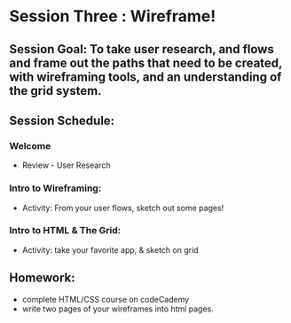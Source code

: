# Session Three : Wireframe!

## Session Goal: To take user research, and flows and frame out the paths that need to be created, with wireframing tools, and an understanding of the grid system.

## Session Schedule:
### Welcome
  - Review - User Research

### Intro to Wireframing:
  - Activity: From your user flows, sketch out some pages!

### Intro to HTML & The Grid:
  - Activity: take your favorite app, & sketch on grid

## Homework:
- complete HTML/CSS course on codeCademy
- write two pages of your wireframes into html pages.
